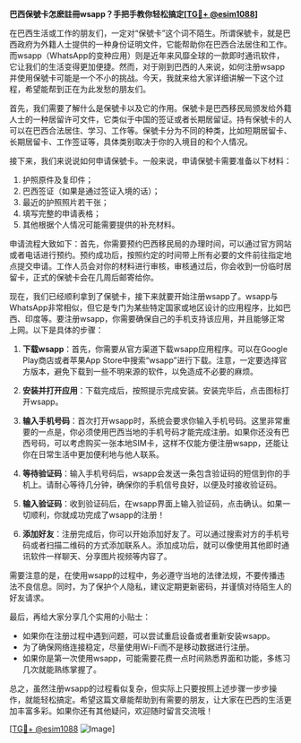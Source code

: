 **巴西保號卡怎麽註冊wsapp？手把手教你轻松搞定[[TG💪+ @esim1088](https://t.me/s/esim1088)]**

在巴西生活或工作的朋友们，一定对“保號卡”这个词不陌生。所谓保號卡，就是巴西政府为外籍人士提供的一种身份证明文件，它能帮助你在巴西合法居住和工作。而wsapp（WhatsApp的变种应用）则是近年来风靡全球的一款即时通讯软件，它让我们的生活变得更加便捷。然而，对于刚到巴西的人来说，如何注册wsapp并使用保號卡可能是一个不小的挑战。今天，我就来给大家详细讲解一下这个过程，希望能帮到正在为此发愁的朋友们。

首先，我们需要了解什么是保號卡以及它的作用。保號卡是巴西移民局颁发给外籍人士的一种居留许可文件，它类似于中国的签证或者长期居留证。持有保號卡的人可以在巴西合法居住、学习、工作等。保號卡分为不同的种类，比如短期居留卡、长期居留卡、工作签证等，具体类别取决于你的入境目的和个人情况。

接下来，我们来说说如何申请保號卡。一般来说，申请保號卡需要准备以下材料：

1. 护照原件及复印件；
2. 巴西签证（如果是通过签证入境的话）；
3. 最近的护照照片若干张；
4. 填写完整的申请表格；
5. 其他根据个人情况可能需要提供的补充材料。

申请流程大致如下：首先，你需要预约巴西移民局的办理时间，可以通过官方网站或者电话进行预约。预约成功后，按照约定的时间带上所有必要的文件前往指定地点提交申请。工作人员会对你的材料进行审核，审核通过后，你会收到一份临时居留卡，正式的保號卡会在几周后邮寄给你。

现在，我们已经顺利拿到了保號卡，接下来就要开始注册wsapp了。wsapp与WhatsApp非常相似，但它是专门为某些特定国家或地区设计的应用程序，比如巴西、印度等。要注册wsapp，你需要确保自己的手机支持该应用，并且能够正常上网。以下是具体的步骤：

1. **下载wsapp**：首先，你需要从官方渠道下载wsapp应用程序。可以在Google Play商店或者苹果App Store中搜索“wsapp”进行下载。注意，一定要选择官方版本，避免下载到一些不明来源的软件，以免造成不必要的麻烦。

2. **安装并打开应用**：下载完成后，按照提示完成安装。安装完毕后，点击图标打开wsapp。

3. **输入手机号码**：首次打开wsapp时，系统会要求你输入手机号码。这里非常重要的一点是，你必须使用巴西当地的手机号码才能完成注册。如果你还没有巴西号码，可以考虑购买一张本地SIM卡，这样不仅能方便注册wsapp，还能让你在日常生活中更加便利地与他人联系。

4. **等待验证码**：输入手机号码后，wsapp会发送一条包含验证码的短信到你的手机上。请耐心等待几分钟，确保你的手机信号良好，以便及时接收验证码。

5. **输入验证码**：收到验证码后，在wsapp界面上输入验证码，点击确认。如果一切顺利，你就成功完成了wsapp的注册！

6. **添加好友**：注册完成后，你可以开始添加好友了。可以通过搜索对方的手机号码或者扫描二维码的方式添加联系人。添加成功后，就可以像使用其他即时通讯软件一样聊天、分享图片视频等内容了。

需要注意的是，在使用wsapp的过程中，务必遵守当地的法律法规，不要传播违法不良信息。同时，为了保护个人隐私，建议定期更新密码，并谨慎对待陌生人的好友请求。

最后，再给大家分享几个实用的小贴士：

- 如果你在注册过程中遇到问题，可以尝试重启设备或者重新安装wsapp。
- 为了确保网络连接稳定，尽量使用Wi-Fi而不是移动数据进行注册。
- 如果你是第一次使用wsapp，可能需要花费一点时间熟悉界面和功能，多练习几次就能熟练掌握了。

总之，虽然注册wsapp的过程看似复杂，但实际上只要按照上述步骤一步步操作，就能轻松搞定。希望这篇文章能帮助到有需要的朋友，让大家在巴西的生活更加丰富多彩。如果你还有其他疑问，欢迎随时留言交流哦！

[[TG💪+ @esim1088](https://t.me/s/esim1088) ![Image](https://i.postimg.cc/4NQfJmqS/Snipaste-2025-05-13-00-14-12.png)]